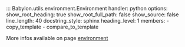 ::: Babylon.utils.environment.Environment
    handler: python
    options:
       show_root_heading: true
       show_root_full_path: false
       show_source: false
       line_length: 40
       docstring_style: sphinx
       heading_level: 1
       members:
          - copy_template
          - compare_to_template

More infos available on page [environment](environment.md)
